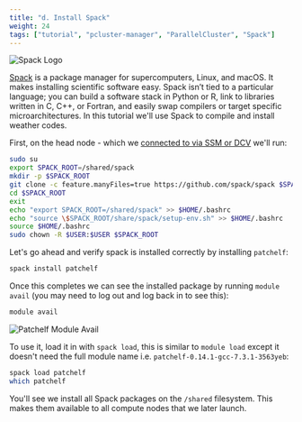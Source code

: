 ```yaml
---
title: "d. Install Spack"
weight: 24
tags: ["tutorial", "pcluster-manager", "ParallelCluster", "Spack"]
---
```


![Spack Logo](/images/pcluster/spack.svg)

[Spack](https://spack.io/) is a package manager for supercomputers, Linux, and macOS. It makes installing scientific software easy. Spack isn’t tied to a particular language; you can build a software stack in Python or R, link to libraries written in C, C++, or Fortran, and easily swap compilers or target specific microarchitectures. In this tutorial we'll use Spack to compile and install weather codes.

First, on the head node - which we [connected to via SSM or DCV](02-connect-cluster.html) we'll run:

```bash
sudo su
export SPACK_ROOT=/shared/spack
mkdir -p $SPACK_ROOT
git clone -c feature.manyFiles=true https://github.com/spack/spack $SPACK_ROOT
cd $SPACK_ROOT
exit
echo "export SPACK_ROOT=/shared/spack" >> $HOME/.bashrc
echo "source \$SPACK_ROOT/share/spack/setup-env.sh" >> $HOME/.bashrc
source $HOME/.bashrc
sudo chown -R $USER:$USER $SPACK_ROOT
```

Let's go ahead and verify spack is installed correctly by installing `patchelf`:

```bash
spack install patchelf
```

Once this completes we can see the installed package by running `module avail` (you may need to log out and log back in to see this):

```bash
module avail
```

![Patchelf Module Avail](/images/pcluster/patchelf-spack.png)

To use it, load it in with `spack load`, this is similar to `module load` except it doesn't need the full module name i.e. `patchelf-0.14.1-gcc-7.3.1-3563yeb`:

```bash
spack load patchelf
which patchelf
```

You'll see we install all Spack packages on the `/shared` filesystem. This makes them available to all compute nodes that we later launch.